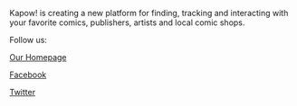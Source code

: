 Kapow! is creating a new platform for finding, tracking and interacting with your favorite comics, publishers, artists and local comic shops.

Follow us:


[Our Homepage](http://kapow.us/)

[Facebook](https://www.facebook.com/kapow.us)

[Twitter](https://twitter.com/kapowus)

